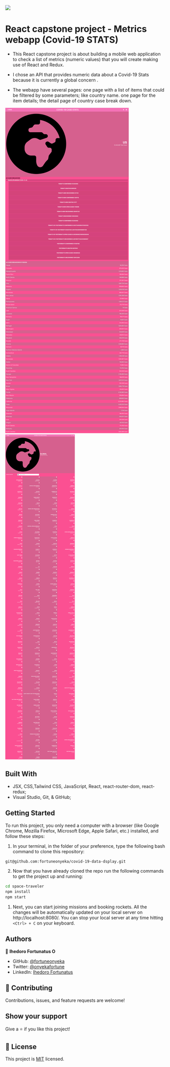 ![](https://img.shields.io/badge/Microverse-blueviolet)

# React capstone project - Metrics webapp (Covid-19 STATS)

- This React capstone project is about building a mobile web application to check a list of metrics (numeric values) that you will create making use of React and Redux.

- I chose an API that provides numeric data about a Covid-19 Stats because it is currently a global concern .
  
- The webapp have several pages:
one page with a list of items that could be filtered by some parameters; like  country name. 
one page for the item details; the detail page of country case break down.

![Screenshot](src/assets/images/Case-breakdown.png)
![Screenshot](src/assets/images/full-page.png)




## Built With

- JSX, CSS,Tailwind CSS, JavaScript, React, react-router-dom, react-redux;
- Visual Studio, Git, & GitHub;

## Getting Started

To run this project, you only need a computer with a browser (like Google Chrome, Mozilla Firefox, Microsoft Edge, Apple Safari, etc.) installed, and follow these steps:

1. In your terminal, in the folder of your preference, type the following bash command to clone this repository:

```sh
git@github.com:fortuneonyeka/covid-19-data-dsplay.git
```

2. Now that you have already cloned the repo run the following commands to get the project up and running:
```sh
cd space-traveler
npm install
npm start
```

1. Next, you can start joining missions and booking rockets. All the changes will be automatically updated on your local server on http://localhost:8080/. You can stop your local server at any time hitting `<Ctrl> + C` on your keyboard.

## Authors

👤 **Ihedoro Fortunatus O**

- GitHub: [@fortuneonyeka](https://github.com/fortuneonyeka)
- Twitter: [@onyekafortune](https://twitter.com/onyekafortune)
- LinkedIn: [Ihedoro Fortunatus](https://www.linkedin.com/in/fortunatus-ihedoro/)

## 🤝 Contributing

Contributions, issues, and feature requests are welcome!

## Show your support

Give a ⭐️ if you like this project!

## 📝 License

This project is [MIT](./LICENSE) licensed.
